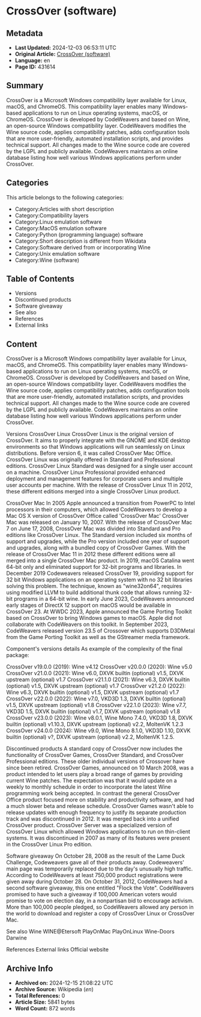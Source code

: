 # CrossOver (software)

## Metadata
- **Last Updated:** 2024-12-03 06:53:11 UTC
- **Original Article:** [CrossOver (software)](https://en.wikipedia.org/wiki/CrossOver_(software))
- **Language:** en
- **Page ID:** 431614

## Summary
CrossOver is a Microsoft Windows compatibility layer available for Linux, macOS, and ChromeOS. This compatibility layer enables many Windows-based applications to run on Linux operating systems, macOS, or ChromeOS.
CrossOver is developed by CodeWeavers and based on Wine, an open-source Windows compatibility layer. CodeWeavers modifies the Wine source code, applies compatibility patches, adds configuration tools that are more user-friendly, automated installation scripts, and provides technical support. All changes made to the Wine source code are covered by the LGPL and publicly available. CodeWeavers maintains an online database listing how well various Windows applications perform under CrossOver.

## Categories
This article belongs to the following categories:

- Category:Articles with short description
- Category:Compatibility layers
- Category:Linux emulation software
- Category:MacOS emulation software
- Category:Python (programming language) software
- Category:Short description is different from Wikidata
- Category:Software derived from or incorporating Wine
- Category:Unix emulation software
- Category:Wine (software)

## Table of Contents

- Versions
- Discontinued products
- Software giveaway
- See also
- References
- External links

## Content

CrossOver is a Microsoft Windows compatibility layer available for Linux, macOS, and ChromeOS. This compatibility layer enables many Windows-based applications to run on Linux operating systems, macOS, or ChromeOS.
CrossOver is developed by CodeWeavers and based on Wine, an open-source Windows compatibility layer. CodeWeavers modifies the Wine source code, applies compatibility patches, adds configuration tools that are more user-friendly, automated installation scripts, and provides technical support. All changes made to the Wine source code are covered by the LGPL and publicly available. CodeWeavers maintains an online database listing how well various Windows applications perform under CrossOver.

Versions
CrossOver Linux
CrossOver Linux is the original version of CrossOver. It aims to properly integrate with the GNOME and KDE desktop environments so that Windows applications will run seamlessly on Linux distributions. Before version 6, it was called CrossOver Mac Office. CrossOver Linux was originally offered in Standard and Professional editions. CrossOver Linux Standard was designed for a single user account on a machine. CrossOver Linux Professional provided enhanced deployment and management features for corporate users and multiple user accounts per machine. With the release of CrossOver Linux 11 in 2012, these different editions merged into a single CrossOver Linux product.

CrossOver Mac
In 2005 Apple announced a transition from PowerPC to Intel processors in their computers, which allowed CodeWeavers to develop a Mac OS X version of CrossOver Office called 'CrossOver Mac'
CrossOver Mac was released on January 10, 2007. With the release of CrossOver Mac 7 on June 17, 2008, CrossOver Mac was divided into Standard and Pro editions like CrossOver Linux. The Standard version included six months of support and upgrades, while the Pro version included one year of support and upgrades, along with a bundled copy of CrossOver Games. With the release of CrossOver Mac 11 in 2012 these different editions were all merged into a single CrossOver Mac product.
In 2019, macOS Catalina went 64-bit only and eliminated support for 32-bit programs and libraries. In December 2019 Codeweavers released CrossOver 19, providing support for 32 bit Windows applications on an operating system with no 32 bit libraries solving this problem. The technique, known as "wine32on64", requires using modified LLVM to build additional thunk code that allows running 32-bit programs in a 64-bit wine.
In early June 2023, CodeWeavers announced early stages of DirectX 12 support on macOS would be available in CrossOver 23. At WWDC 2023, Apple announced the Game Porting Toolkit based on CrossOver to bring Windows games to macOS. Apple did not collaborate with CodeWeavers on this toolkit. In September 2023, CodeWeavers released version 23.5 of Crossover which supports D3DMetal from the Game Porting Toolkit as well as the GStreamer media framework.

Component's versions details
As example of the complexity of the final package:

CrossOver v19.0.0 (2019): Wine v4.12
CrossOver v20.0.0 (2020): Wine v5.0
CrossOver v21.0.0 (2021): Wine v6.0, DXVK builtin (optional) v1.5, DXVK upstream (optional) v1.7
CrossOver v21.1.0 (2021): Wine v6.3, DXVK builtin (optional) v1.5, DXVK upstream (optional) v1.7
CrossOver v21.2.0 (2022): Wine v6.3, DXVK builtin (optional) v1.5, DXVK upstream (optional) v1.7
CrossOver v22.0.0 (2022): Wine v7.0, VKD3D 1.3, DXVK builtin (optional) v1.5, DXVK upstream (optional) v1.8
CrossOver v22.1.0 (2023): Wine v7.7, VKD3D 1.5, DXVK builtin (optional) v1.7, DXVK upstream (optional) v1.8
CrossOver v23.0.0 (2023): Wine v8.0.1, Wine Mono 7.4.0, VKD3D 1.8, DXVK builtin (optional) v1.10.3, DXVK upstream (optional) v2.2, MoltenVK 1.2.3
CrossOver v24.0.0 (2024): Wine v9.0, Wine Mono 8.1.0, VKD3D 1.10, DXVK builtin (optional) v?, DXVK upstream (optional) v2.2, MoltenVK 1.2.5.

Discontinued products
A standard copy of CrossOver now includes the functionality of CrossOver Games, CrossOver Standard, and CrossOver Professional editions. These older individual versions of Crossover have since been retired.
CrossOver Games, announced on 10 March 2008, was a product intended to let users play a broad range of games by providing current Wine patches. The expectation was that it would update on a weekly to monthly schedule in order to incorporate the latest Wine programming work being accepted. In contrast the general CrossOver Office product focused more on stability and productivity software, and had a much slower beta and release schedule. CrossOver Games wasn't able to release updates with enough frequency to justify its separate production track and was discontinued in 2012. It was merged back into a unified CrossOver product.
CrossOver Server was a specialized version of CrossOver Linux which allowed Windows applications to run on thin-client systems. It was discontinued in 2007 as many of its features were present in the CrossOver Linux Pro edition.

Software giveaway
On October 28, 2008 as the result of the Lame Duck Challenge, Codeweavers gave all of their products away. Codeweavers' main page was temporarily replaced due to the day's unusually high traffic. According to CodeWeavers at least 750,000 product registrations were given away during October 28.
On October 31, 2012, CodeWeavers had a second software giveaway, this one entitled "Flock the Vote". CodeWeavers promised to have such a giveaway if 100,000 American voters would promise to vote on election day, in a nonpartisan bid to encourage activism. More than 100,000 people pledged, so CodeWeavers allowed any person in the world to download and register a copy of CrossOver Linux or CrossOver Mac.

See also
Wine
WINE@Etersoft
PlayOnMac
PlayOnLinux
Wine-Doors
Darwine

References
External links
Official website

## Archive Info
- **Archived on:** 2024-12-15 21:08:22 UTC
- **Archive Source:** Wikipedia (_en_)
- **Total References:** 0
- **Article Size:** 5841 bytes
- **Word Count:** 872 words
